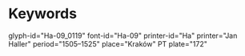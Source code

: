 # Keywords
glyph-id="Ha-09_0119"
font-id="Ha-09"
printer-id="Ha"
printer="Jan Haller"
period="1505–1525"
place="Kraków"
PT plate="172"
